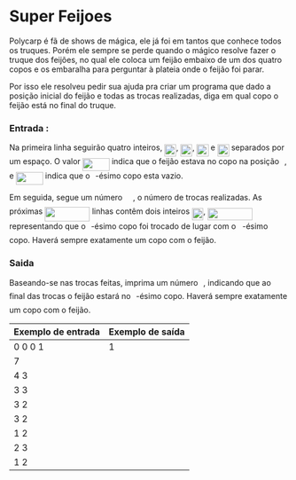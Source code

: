 # Super Feijoes

Polycarp é fã de shows de mágica, ele já foi em tantos que conhece todos os truques. Porém ele sempre se perde quando o mágico resolve fazer o truque dos feijões, no qual ele coloca um feijão embaixo de um dos quatro copos e os embaralha para perguntar à plateia onde o feijão foi parar. 

Por isso ele resolveu pedir sua ajuda pra criar um programa que dado a posição inicial do feijão e todas as trocas realizadas, diga em qual copo o feijão está no final do truque.

### Entrada :
Na primeira linha seguirão quatro inteiros, <img src="/tex/9b4d3d40ed3821f6448f28262c17452b.svg?invert_in_darkmode&sanitize=true" align=middle width=21.14384744999999pt height=22.465723500000017pt/>, <img src="/tex/7eef4793074d0a551e3525b3ed939b88.svg?invert_in_darkmode&sanitize=true" align=middle width=21.14384744999999pt height=22.465723500000017pt/>, <img src="/tex/558fe189a024544b44b192f8fb9b6cd9.svg?invert_in_darkmode&sanitize=true" align=middle width=21.14384744999999pt height=22.465723500000017pt/> e <img src="/tex/30bcfc530b6a9d251e4ad8e01ef75b68.svg?invert_in_darkmode&sanitize=true" align=middle width=21.14384744999999pt height=22.465723500000017pt/> separados por um espaço. O valor <img src="/tex/d103603c39d6c39459c8b588df204c83.svg?invert_in_darkmode&sanitize=true" align=middle width=48.72470459999999pt height=22.465723500000017pt/> indica que o feijão estava no copo na posição <img src="/tex/77a3b857d53fb44e33b53e4c8b68351a.svg?invert_in_darkmode&sanitize=true" align=middle width=5.663225699999989pt height=21.68300969999999pt/>, e <img src="/tex/e1e0773d381a0e0ec88b4ba769e52046.svg?invert_in_darkmode&sanitize=true" align=middle width=48.72470459999999pt height=22.465723500000017pt/> indica que o <img src="/tex/77a3b857d53fb44e33b53e4c8b68351a.svg?invert_in_darkmode&sanitize=true" align=middle width=5.663225699999989pt height=21.68300969999999pt/>-ésimo copo esta vazio. 

Em seguida, segue um número <img src="/tex/f9c4988898e7f532b9f826a75014ed3c.svg?invert_in_darkmode&sanitize=true" align=middle width=14.99998994999999pt height=22.465723500000017pt/>, o número de trocas realizadas. As próximas <img src="/tex/022a4317e28b2e323d4ba16298524c9e.svg?invert_in_darkmode&sanitize=true" align=middle width=81.30117269999998pt height=26.76175259999998pt/> linhas contêm dois inteiros <img src="/tex/3e384b223dce750e6c98aa501355f00b.svg?invert_in_darkmode&sanitize=true" align=middle width=20.679527549999985pt height=21.68300969999999pt/>, <img src="/tex/5d205a948d20e2734c1f4a087304e795.svg?invert_in_darkmode&sanitize=true" align=middle width=80.95320749999999pt height=21.68300969999999pt/> representando que o <img src="/tex/77a3b857d53fb44e33b53e4c8b68351a.svg?invert_in_darkmode&sanitize=true" align=middle width=5.663225699999989pt height=21.68300969999999pt/>-ésimo copo foi trocado de lugar com o <img src="/tex/36b5afebdba34564d884d347484ac0c7.svg?invert_in_darkmode&sanitize=true" align=middle width=7.710416999999989pt height=21.68300969999999pt/>-ésimo copo.
Haverá sempre exatamente um copo com o feijão.

### Saida
Baseando-se nas trocas feitas, imprima um número <img src="/tex/77a3b857d53fb44e33b53e4c8b68351a.svg?invert_in_darkmode&sanitize=true" align=middle width=5.663225699999989pt height=21.68300969999999pt/>, indicando que ao final das trocas o feijão estará no <img src="/tex/77a3b857d53fb44e33b53e4c8b68351a.svg?invert_in_darkmode&sanitize=true" align=middle width=5.663225699999989pt height=21.68300969999999pt/>-ésimo copo. Haverá sempre exatamente um copo com o feijão.

| Exemplo de entrada | Exemplo de saída |
|--|--|
| 0 0 0 1 | 1 |
| 7 |
| 4 3 |
| 3 3 |
| 3 2 |
| 3 2 |
| 1 2 |
| 2 3 |
| 1 2 |
